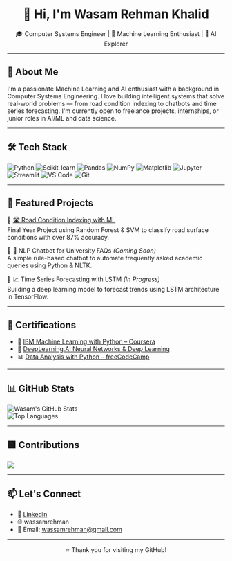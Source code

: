 <h1 align="center">👋 Hi, I'm Wasam Rehman Khalid</h1>
<p align="center">
  🎓 Computer Systems Engineer | 🤖 Machine Learning Enthusiast | 🧠 AI Explorer
</p>

---

## 🧠 About Me

I'm a passionate Machine Learning and AI enthusiast with a background in Computer Systems Engineering. I love building intelligent systems that solve real-world problems — from road condition indexing to chatbots and time series forecasting. I'm currently open to freelance projects, internships, or junior roles in AI/ML and data science.

---

## 🛠️ Tech Stack

![Python](https://img.shields.io/badge/Python-3670A0?style=for-the-badge&logo=python&logoColor=ffdd54)
![Scikit-learn](https://img.shields.io/badge/scikit--learn-F7931E?style=for-the-badge&logo=scikit-learn&logoColor=white)
![Pandas](https://img.shields.io/badge/Pandas-150458?style=for-the-badge&logo=pandas)
![NumPy](https://img.shields.io/badge/Numpy-013243?style=for-the-badge&logo=numpy)
![Matplotlib](https://img.shields.io/badge/Matplotlib-000000?style=for-the-badge&logo=matplotlib)
![Jupyter](https://img.shields.io/badge/Jupyter-F37626?style=for-the-badge&logo=Jupyter&logoColor=white)
![Streamlit](https://img.shields.io/badge/Streamlit-FF4B4B?style=for-the-badge&logo=Streamlit&logoColor=white)
![VS Code](https://img.shields.io/badge/VS_Code-007ACC?style=for-the-badge&logo=visual-studio-code&logoColor=white)
![Git](https://img.shields.io/badge/Git-F05032?style=for-the-badge&logo=git&logoColor=white)

---

## 🚀 Featured Projects

🔸 [🛣️ Road Condition Indexing with ML](https://github.com/yourusername/road-condition-ml-indexing)  
Final Year Project using Random Forest & SVM to classify road surface conditions with over 87% accuracy.

🔸 💬 NLP Chatbot for University FAQs *(Coming Soon)*  
A simple rule-based chatbot to automate frequently asked academic queries using Python & NLTK.

🔸 📈 Time Series Forecasting with LSTM *(In Progress)*  
Building a deep learning model to forecast trends using LSTM architecture in TensorFlow.

---

## 📜 Certifications

- 🧠 [IBM Machine Learning with Python – Coursera](#)
- 🤖 [DeepLearning.AI Neural Networks & Deep Learning](#)
- 📊 [Data Analysis with Python – freeCodeCamp](#)

---

## 📊 GitHub Stats

![Wasam's GitHub Stats](https://github-readme-stats.vercel.app/api?username=wasamrehman&show_icons=true&theme=tokyonight)  
![Top Languages](https://github-readme-stats.vercel.app/api/top-langs/?username=wasamrehman&layout=compact&theme=tokyonight)

---

## 🟩 Contributions

<img src="https://github-readme-activity-graph.cyclic.app/graph?username=wasamrehman&theme=tokyonight" />

---

## 📫 Let's Connect

- 🔗 [LinkedIn]([https://www.linkedin.com/in/your-profile](https://www.linkedin.com/in/wassamrehmankhalid/))  
- 🌐 wassamrehman 
- 📧 Email: wassamrehman@gmail.com

---

<p align="center">
  ⭐️ Thank you for visiting my GitHub!
</p>
